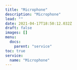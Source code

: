 ```yaml
---
title: "Microphone"
description: "Microphone"
lead: ""
date: 2021-04-17T18:50:12.032Z
draft: false
images: []
menu:
  docs:
    parent: "service"
toc: true
service:
  name: "Microphone"
---
```

